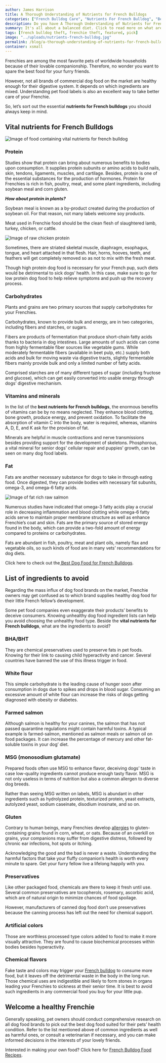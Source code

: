 ```yaml
---
author: James Harrison
title: A Thorough Understanding of Nutrients for French Bulldogs
categories: ["French Bulldog Care", "Nutrients For French Bulldog", "Best French Bulldog Foods", "French Bulldog Health"]
description: Do you have A Thorough Understanding of Nutrients for French Bulldogs ? Continue reading and inform yourself about what your Frenchies food should consist of. 
summary: It's all about a balanced diet. Click to read more on what are the do's and don't in the Frenchie diet.
tags: [french bulldog theft, frenchie theft, featured, pick]
image: "../uploads/nutrients-french-bulldog.jpg"
permalink: /blog/a-thorough-understanding-of-nutrients-for-french-bulldogs
container: xsmall
---
```

Frenchies are among the most favorite pets of worldwide households because of their lovable companionship. Therefore, no wonder you want to spare the best food for your furry friends.

However, not all brands of commercial dog food on the market are healthy enough for their digestive system. It depends on which ingredients are mixed. Understanding pet food labels is also an excellent way to take better care of your Frenchie.

So, let’s sort out the essential **nutrients for French bulldogs** you should always keep in mind.

## Vital nutrients for French Bulldogs

![Image of food containing vital nutrients for french bulldog](../uploads/vital-nutrients.jpg "vital-nutrients-french-bulldog")

### Protein

Studies show that protein can bring about numerous benefits to bodies upon consumption. It supplies protein subunits or amino acids to build nails, skin, tendons, ligaments, muscles, and cartilage. Besides, protein is one of the essential substances for the production of hormones. Protein for Frenchies is rich in fish, poultry, meat, and some plant ingredients, including soybean meal and corn gluten.

**_How about protein in plants?_**

Soybean meal is known as a by-product created during the production of soybean oil. For that reason, not many labels welcome soy products.

Meat used in Frenchie food should be the clean flesh of slaughtered lamb, turkey, chicken, or cattle.

![Image of raw chicken protein](../uploads/protein-raw.jpg "protein-chicken")

Sometimes, there are striated skeletal muscle, diaphragm, esophagus, tongue, and heart attached in that flesh. Hair, horns, hooves, teeth, and feathers will get completely removed so as not to mix with the fresh meat.

Though high protein dog food is necessary for your French pup, such diets would be detrimental to sick dogs’ health. In this case, make sure to go for low protein dog food to help relieve symptoms and push up the recovery process.

### Carbohydrates

Plants and grains are two primary sources that supply carbohydrates for your Frenchies.

Carbohydrates, known to provide bulk and energy, are in two categories, including fibers and starches, or sugars.

Fibers are products of fermentation that produce short-chain fatty acids thanks to bacteria in dog intestines. Large amounts of such acids can come from highly fermentable fiber sources like vegetable gums. While moderately fermentable fibers (available in beet pulp, etc.) supply both acids and bulk for moving waste via digestive tracts, slightly fermentable fibers mainly provide bulk and only a limited number of fatty acids.

Comprised starches are of many different types of sugar (including fructose and glucose), which can get easily converted into usable energy through dogs’ digestive mechanism.

### Vitamins and minerals

In the list of the **best nutrients for French bulldogs**, the enormous benefits of vitamins can be by no means neglected. They enhance blood clotting, bone growth, produce energy, and prevent oxidation. To facilitate the absorption of vitamin C into the body, water is required, whereas, vitamins A, D, E, and K ask for the provision of fat.

Minerals are helpful in muscle contractions and nerve transmissions besides providing support for the development of skeletons. Phosphorous, a vital mineral for senior dogs’ cellular repair and puppies’ growth, can be seen on many dog food labels.

### Fat

Fats are another necessary substance for dogs to take in through eating food. Once digested, they can provide bodies with necessary fat subunits, omega-3, and omega-6 fatty acids.

![Image of fat rich raw salmon](../uploads/fat-protein.jpg "fat-raw-salom")

Numerous studies have indicated that omega-3 fatty acids play a crucial role in decreasing inflammation and blood clotting while omega-6 fatty acids serve to maintain proper membrane structure as well as enhance Frenchie’s coat and skin. Fats are the primary source of stored energy found in the body, which can provide a two-fold amount of energy compared to proteins or carbohydrates.

Fats are abundant in fish, poultry, meat and plant oils, namely flax and vegetable oils, so such kinds of food are in many vets’ recommendations for dog diets.

Click here to check out the[ Best Dog Food for French Bulldogs](https://ethicalfrenchie.com/blog/french-bulldog-care-13-best-dog-food-brands/ "Best Dog Food for French Bulldogs").

## 

## List of ingredients to avoid

Regarding the mass influx of dog food brands on the market, Frenchie owners may get confused as to which brand supplies healthy dog food for their little French fellow’s development.

Some pet food companies even exaggerate their products’ benefits to deceive consumers. Knowing unhealthy dog food ingredient lists can help you avoid choosing the unhealthy food type. Beside the **vital nutrients for French bulldogs**, what are the ingredients to avoid?

### BHA/BHT

They are chemical preservatives used to preserve fats in pet foods. Knowing for their link to causing child hyperactivity and cancer. Several countries have banned the use of this illness trigger in food.

### White flour

This simple carbohydrate is the leading cause of hunger soon after consumption in dogs due to spikes and drops in blood sugar. Consuming an excessive amount of white flour can increase the risks of dogs getting diagnosed with obesity or diabetes.

### Farmed salmon

Although salmon is healthy for your canines, the salmon that has not passed quarantine regulations might contain harmful toxins. A typical example is farmed-salmon, mentioned as salmon meals or salmon oil on food packages. It can increase the percentage of mercury and other fat-soluble toxins in your dog’ diet.

### MSG (monosodium glutamate)

Prepared foods often use MSG to enhance flavor, deceiving dogs’ taste in case low-quality ingredients cannot produce enough tasty flavor. MSG is not only useless in terms of nutrition but also a common allergen to diverse dog breeds.

Rather than seeing MSG written on labels, MSG is abundant in other ingredients such as hydrolyzed protein, texturized protein, yeast extracts, autolyzed yeast, sodium caseinate, disodium inosinate, and so on.

### Gluten

Contrary to human beings, many Frenchies develop [allergies](https://petlifebuzz.com/dog-allergies-faqs-and-food-recommendations/) to gluten-containing grains found in corn, wheat, or oats. Because of an overkill on grains, your companions may suffer from digestive distress, followed by chronic ear infections, hot spots or itching.

Acknowledging the good and the bad is never a waste. Understanding the harmful factors that take your fluffy companion’s health is worth every minute to spare. Get your furry fellow live a lifelong happily with you.

### Preservatives

Like other packaged food, chemicals are there to keep it fresh until use. Several common preservatives are tocopherols, rosemary, ascorbic acid, which are of natural origin to minimize chances of food spoilage.

However, manufacturers of canned dog food don’t use preservatives because the canning process has left out the need for chemical support.

### Artificial colors

Those are worthless processed type colors added to food to make it more visually attractive. They are found to cause biochemical processes within bodies besides hyperactivity.

### Chemical flavors

Fake taste and colors may trigger your [French bulldog](https://frenchbulldog.nyc/about-the-french-bulldog-breed/) to consume more food, but it leaves off the detrimental waste in the body in the long run. Those chemical uses are indigestible and likely to form stones in organs leading your Frenchies to sickness at their senior time. It is best to avoid such ingredients in any commercial food you buy for your little pup.

## Welcome a healthy Frenchie

Generally speaking, pet owners should conduct comprehensive research on all dog food brands to pick out the best dog food suited for their pets’ health condition. Refer to the list mentioned above of common ingredients as well as harmful ones, or consult a veterinarian if necessary, and you can make informed decisions in the interests of your lovely friends.

Interested in making your own food? Click here for [French Bulldog Food Recipes](https://ethicalfrenchie.com/home-cooked-food-for-your-french-bulldog-ethical-frenchie/ "French Bulldog Food Recipes").